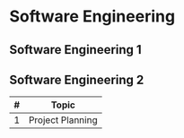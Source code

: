 # Software Engineering

## Software Engineering 1

## Software Engineering 2

| # | Topic |
|---| ------|
|1|Project Planning|

